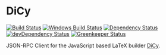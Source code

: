 # DiCy

[![Build Status][travis svg]][travis]
[![Windows Build Status][appveyor svg]][appveyor]
[![Dependency Status][dependency svg]][dependency]
[![devDependency Status][devdependency svg]][devdependency]
[![Greenkeeper Status][greenkeeper svg]][greenkeeper]

JSON-RPC Client for the JavaScript based LaTeX builder [DiCy][].

[appveyor svg]: https://ci.appveyor.com/api/projects/status/s3unjr8c90bhcd99?svg=true

[appveyor]: https://ci.appveyor.com/project/yitzchak/dicy/branch/master

[dependency svg]: https://david-dm.org/yitzchak/dicy.svg?path=packages%2Fclient

[dependency]: https://david-dm.org/yitzchak/dicy?path=packages%2Fclient

[devdependency svg]: https://david-dm.org/yitzchak/dicy/dev-status.svg?path=packages%2Fclient

[devdependency]: https://david-dm.org/yitzchak/dicy?type=dev&path=packages%2Fclient

[dicy]: https://yitzchak.github.io/dicy/

[greenkeeper svg]: https://badges.greenkeeper.io/yitzchak/dicy.svg

[greenkeeper]: https://greenkeeper.io/

[travis svg]: https://travis-ci.org/yitzchak/dicy.svg?branch=master

[travis]: https://travis-ci.org/yitzchak/dicy
